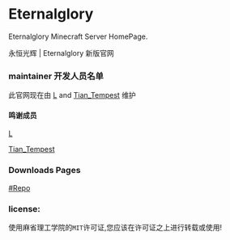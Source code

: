 # Eternalglory

Eternalglory Minecraft Server HomePage.<br>

永恒光辉 | Eternalglory 新版官网

### maintainer 开发人员名单

此官网现在由 [L](https://github.com/ze8611) and [Tian_Tempest](https://github.com/Mint-xiaotian) 维护<br>

#### 鸣谢成员
[L](https://github.com/ze8611)<br>

[Tian_Tempest](https://github.com/Mint-xiaotian)<br>

### Downloads Pages
[#Repo](https://github.com/EtGYS/Downloads)

### license:

使用麻省理工学院的``MIT``许可证,您应该在许可证之上进行转载或使用!
